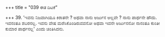 +++
title = "039 ಈತ ದಿಟಕೆ"

+++
39. 'ಇವನು ನಿಜವಾಗಿಯೂ ಕಿರಾತನೇ ? ಅಥವಾ ನಾನು ಅರ್ಜುನ ಅಲ್ಲವೇ ? ನಾನು ಪಾರ್ಥನೇ ಹೌದು. ಇವನಂತೂ ಶಬರನಲ್ಲ. ಇವನು ವೇಷ ಮರೆಸಿಕೊಂಡಿರುವವನೋ ಅಥವಾ ಇವನೇ ಅರ್ಜುನನೋ  ನಾನಂತೂ ಕುಂತೀ ಕುಮಾರ ಪಾರ್ಥನಲ್ಲ' ಎಂದು ಚಿಂತಿಸಿದನು.